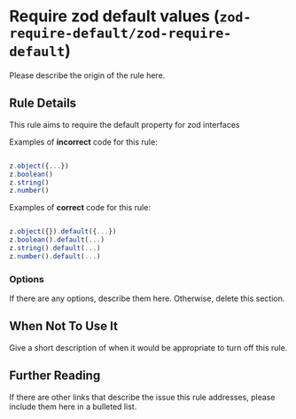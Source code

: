 # Require zod default values (`zod-require-default/zod-require-default`)

<!-- end auto-generated rule header -->

Please describe the origin of the rule here.

## Rule Details

This rule aims to require the default property for zod interfaces

Examples of **incorrect** code for this rule:

```js

z.object({...})
z.boolean()
z.string()
z.number()

```

Examples of **correct** code for this rule:

```js

z.object({}).default({...})
z.boolean().default(...)
z.string().default(...)
z.number().default(...)

```

### Options

If there are any options, describe them here. Otherwise, delete this section.

## When Not To Use It

Give a short description of when it would be appropriate to turn off this rule.

## Further Reading

If there are other links that describe the issue this rule addresses, please include them here in a bulleted list.

